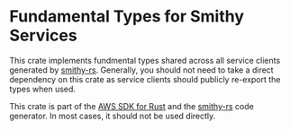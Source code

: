 # Fundamental Types for Smithy Services

This crate implements fundmental types shared across all service clients generated
by [smithy-rs](https://github.com/awslabs/smithy-rs). Generally, you should not need to take a direct dependency on this
crate as service clients should publicly re-export the types when used.

<!-- anchor_start:footer -->
This crate is part of the [AWS SDK for Rust](https://awslabs.github.io/aws-sdk-rust/) and the [smithy-rs](https://github.com/awslabs/smithy-rs) code generator. In most cases, it should not be used directly.
<!-- anchor_end:footer -->
